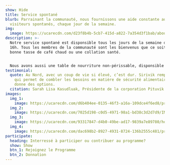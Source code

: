 ```yaml
---
show: Hide
title: Service spontané
blurb: Parrainant la communauté, nous fournissons une aide constante aux
  visiteurs spontanés, chaque jour de la semaine.
img:
  image: https://ucarecdn.com/d23f8b4b-5cb7-415d-a822-7a354d3f1bab/about_placeholder.jpg
description: >-
  Notre service spontané est disponsible tous les jours de la semaine de 9h à
  16h. Tous les membres de la communauté sont les bienvenus que ce soit pour une
  bonne tasse de café chaud ou une collation santé. 


  Nous avons aussi une table de nourriture non-périssable, disponsible pour toute la communauté. Nous gardons en réserve des repas préparés congelés, des ingrédients de base et de la nourriture traditionnelle à partager avec les membres de la communauté qui ont un besoin urgent d'aide alimentaire.
testimonial:
  quote: Au Nord, avec un coup de vie si élevé, c’est dur. Sirivik remplit le vide
    qui permet de combler les besoins en matière de sécurité alimentaire. Cela
    donne des options.
  citation: Sarah Lisa Kasudluak, Présidente de la corporation Pituvik Landholding
images:
  img_1:
    image: https://ucarecdn.com/d6b404ee-0135-46f3-a16a-109dce4f6ed8/program_dropin_gallery_1.jpg
  img_2:
    image: https://ucarecdn.com/7025d198-c0d5-4971-98a1-bd38c3d2d7d9/IMG_7696.jpg
  img_3:
    image: https://ucarecdn.com/93317847-d4b0-49be-ad17-9839a7e89780/home_hero.jpg
  img_4:
    image: https://ucarecdn.com/dac698b2-8927-4931-8724-136b2555c481/programs_drop-in_gallery3.jpg
participate:
  heading: Interressé à participer ou contribuer au programme?
  show: Show
  btn_1: Rejoignez le Programme
  btn_2: Donnation
---
```


